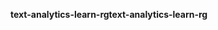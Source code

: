 <span data-ttu-id="71452-101">**text-analytics-learn-rg**</span><span class="sxs-lookup"><span data-stu-id="71452-101">**text-analytics-learn-rg**</span></span>